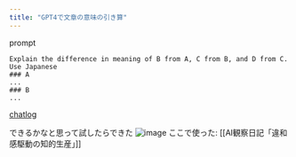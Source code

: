 ```yaml
---
title: "GPT4で文章の意味の引き算"
---
```


prompt

```
Explain the difference in meaning of B from A, C from B, and D from C. Use Japanese
### A
...
### B
...
```

[chatlog](https://chat.openai.com/share/db42ea36-37ce-4d83-86a0-d8bfdf58198d)

できるかなと思って試したらできた
![image](https://gyazo.com/445f05bf9b2e0d7c98d6ba5dc36eb39e/thumb/1000)
ここで使った: [[AI観察日記「違和感駆動の知的生産」]]
